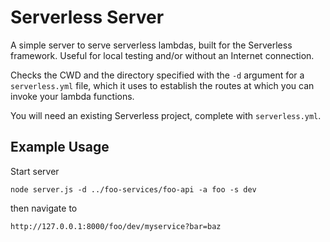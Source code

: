 # Serverless Server

A simple server to serve serverless lambdas, built for the Serverless framework. Useful for local testing and/or without an Internet connection.

Checks the CWD and the directory specified with the `-d` argument for a `serverless.yml` file, which it uses to establish the routes at which you can invoke your lambda functions.

You will need an existing Serverless project, complete with `serverless.yml`.

## Example Usage

Start server

    node server.js -d ../foo-services/foo-api -a foo -s dev

then navigate to

    http://127.0.0.1:8000/foo/dev/myservice?bar=baz

